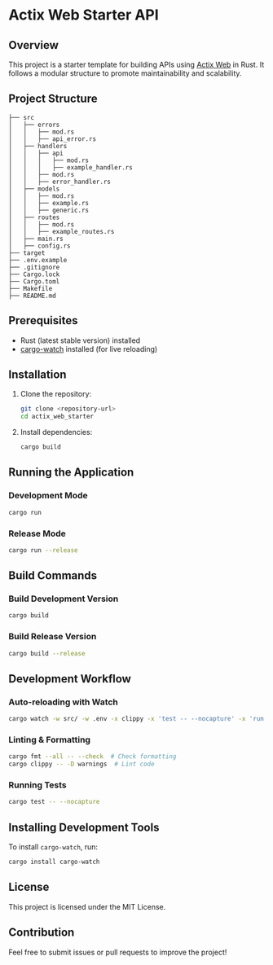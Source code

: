 # Actix Web Starter API

## Overview
This project is a starter template for building APIs using [Actix Web](https://actix.rs/) in Rust. It follows a modular structure to promote maintainability and scalability.

## Project Structure
```
├── src
│   ├── errors
│   │   ├── mod.rs
│   │   ├── api_error.rs
│   ├── handlers
│   │   ├── api
│   │   │   ├── mod.rs
│   │   │   ├── example_handler.rs
│   │   ├── mod.rs
│   │   ├── error_handler.rs
│   ├── models
│   │   ├── mod.rs
│   │   ├── example.rs
│   │   ├── generic.rs
│   ├── routes
│   │   ├── mod.rs
│   │   ├── example_routes.rs
│   ├── main.rs
│   ├── config.rs
├── target
├── .env.example
├── .gitignore
├── Cargo.lock
├── Cargo.toml
├── Makefile
├── README.md
```

## Prerequisites
- Rust (latest stable version) installed
- [cargo-watch](https://github.com/watchexec/cargo-watch) installed (for live reloading)

## Installation
1. Clone the repository:
   ```sh
   git clone <repository-url>
   cd actix_web_starter
   ```
2. Install dependencies:
   ```sh
   cargo build
   ```

## Running the Application
### Development Mode
```sh
cargo run
```

### Release Mode
```sh
cargo run --release
```

## Build Commands
### Build Development Version
```sh
cargo build
```

### Build Release Version
```sh
cargo build --release
```

## Development Workflow
### Auto-reloading with Watch
```sh
cargo watch -w src/ -w .env -x clippy -x 'test -- --nocapture' -x 'run -- --color=always'
```

### Linting & Formatting
```sh
cargo fmt --all -- --check  # Check formatting
cargo clippy -- -D warnings  # Lint code
```

### Running Tests
```sh
cargo test -- --nocapture
```

## Installing Development Tools
To install `cargo-watch`, run:
```sh
cargo install cargo-watch
```

## License
This project is licensed under the MIT License.

## Contribution
Feel free to submit issues or pull requests to improve the project!